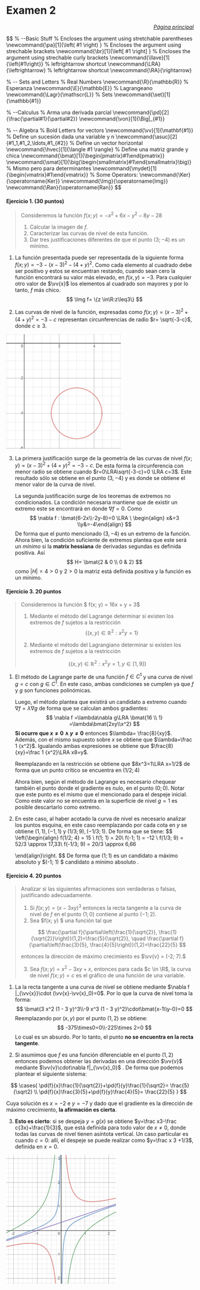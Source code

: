 # Examen 2

<p style="text-align:right; font-style: italic">
    <a href="https://ndharari.github.io/MateUTDT/">Página principal</a>
</p>

$$
% --Basic Stuff
% Encloses the argument using stretchable parentheses
\newcommand{\pa}[1]{\left( #1 \right) } 
% Encloses the argument using strechable brackets
\newcommand{\br}[1]{\left[ #1 \right] }
% Encloses the argument using strechable curly brackets
\newcommand{\llave}[1]{\left\{#1\right\}}
% leftrightarrow shortcut
\newcommand{\LRA}{\leftrightarrow}
% leftrightarrow shortcut
\newcommand{\RA}{\rightarrow}

% -- Sets and Letters
% Real Numbers
\newcommand{\R}{\mathbb{R}}
% Esperanza
\newcommand{\E}{\mathbb{E}}
% Lagrangeano
\newcommand{\Lagr}{\mathscr{L}}
% Sets
\newcommand{\set}[1]{\mathbb{#1}}

% --Calculus
% Arma una derivada parcial
\newcommand{\pd}[2]{\frac{\partial#1}{\partial#2}}
\newcommand{\von}[1]{\Big|_{#1}}

% -- Algebra
% Bold Letters for vectors
\newcommand{\vv}[1]{\mathbf{#1}}
% Define un sucesión dada una variable y n
\newcommand{\asuc}[2]{#1_1,#1_2,\ldots,#1_{#2}}
% Define un vector horizontal
\newcommand{\hvec}[1]{\langle #1 \rangle}
% Define una matriz grande y chica
\newcommand{\bmat}[1]{\begin{pmatrix}#1\end{pmatrix}}
\newcommand{\smat}[1]{\big(\begin{smallmatrix}#1\end{smallmatrix}\big)}
% Mismo pero para determinantes
\newcommand{\mydet}[1]{\begin{vmatrix}#1\end{vmatrix}}
% Some Operators:
\newcommand{\Ker}{\operatorname{Ker}}
\newcommand{\Img}{\operatorname{Img}}
\newcommand{\Ran}{\operatorname{Ran}}
$$

#### Ejercicio 1. (30 puntos)

> Consideremos la función $f(x; y) = -x^2 + 6x -y^2 - 8y - 28$
>
> 1. Calcular la imagen de $f$.
> 2. Caracterizar las curvas de nivel de esta función.
> 3. Dar tres justificaciones diferentes de que el punto $(3;-4)$ es un mínimo.

1.  La función presentada puede ser representada de la siguiente forma $f(x; y)= -3 - (x-3)^2 - (4 + y)^2$.  Como cada elemento al cuadrado debe ser positivo y estos se encuentran restando, cuando sean cero la función encontrará su valor más elevado, en  $f(x,y)=-3$. Para cualquier otro valor de $\vv{x}$ los elementos al cuadrado son mayores y por lo tanto, $f$ más chico.
   $$
   \Img f= \{z \in\R:z\leq3\}
   $$

2. Las curvas de nivel de la función, expresadas como $f(x; y)= (x-3)^2 + (4 + y)^2=-3-c$ representan circunferencias de radio $r= \sqrt{-3-c}$, donde $c\geq 3$.

<img src="../images/21.png" alt="image-20201113233540158" style="zoom:67%;" />

3. La primera justificación surge de la geometría de las curvas de nivel $f(x; y)= (x-3)^2 + (4 + y)^2=-3-c$. De esta forma la circunferencia con menor radio se obtiene cuando $r=0\LRA\sqrt{-3-c}=0 \LRA c=3$. Este resultado sólo se obtiene  en el punto $(3, -4)$ y es donde se obtiene el menor valor de la curva de nivel.

   La segunda justificación surge de los teoremas de extremos no condicionados. La condición necesaria mantiene que de existir un extremo este se encontrará en donde $\nabla f=0$. Como
   $$
   \nabla f : \bmat{6-2x\\-2y-8}=0 \LRA \ \begin{align} x&=3 \\y&=-4\end{align}
   $$
   De forma que el punto mencionado $(3, -4)$ es un extremo de la función. Ahora bien, la condición suficiente de extremos plantea que este será un *mínimo* si la **matrix hessiana** de derivadas segundas es definida positiva. Así
   $$
   H= \bmat{2 & 0 \\ 0 & 2}
   $$
   como $|H|= 4>0$ y $2>0$ la matriz está definida positiva y la función es un mínimo. 

#### Ejercicio 3. 20 puntos

> Consideremos la función $ f(x; y) = 16x + y + 3$
> 1. Mediante el método del Lagrange determinar si existen los extremos de $f$ sujetos a la restricción
> $$
> \left\{(x, y) \in \mathbb{R}^{2}: x^{2} y=1\right\}
> $$
>
>
> 2. Mediante el método del Lagrangiano determinar si existen los extremos de $f$ sujetos a la restricción
>
> $$
> \left\{(x, y) \in \mathbb{R}^{2}: x^{2} y=1, y \in[1,9]\right\}
> $$
>

1. El método de Lagrange parte de una función $f\in C^1$ y una curva de nivel $g=c$ con $g\in C^1$. En este caso, ambas condiciones se cumplen ya que $f$ y $g$ son funciones polinómicas.

   Luego, el método plantea que existirá un candidato a extremo cuando $\nabla f=\lambda \nabla g$ de forma que  se calculan ambos gradientes:
   $$
   \nabla f =\lambda\nabla g\LRA \bmat{16 \\ 1} =\lambda\bmat{2xy\\x^2}
   $$
   **Si ocurre que $x\neq 0 \wedge y\neq 0$** entonces $\lambda= \frac{8}{xy}$. Además, con el mismo supuesto sobre $x$ se obtiene que $\lambda=\frac 1 {x^2}$. Igualando ambas expresiones se obtiene que $\frac{8}{xy}=\frac 1 {x^2}\LRA x8=y$. 

   Reemplazando en la restricción se obtiene que $8x^3=1\LRA x=1/2$ de forma que un punto crítico se encuentra en $(1/2; 4)$

   Ahora bien, según el método de Lagrange es necesario chequear también el punto donde el gradiente es nulo, en el punto $(0;0)$. Notar que este punto es el mismo que el mencionado para el despeje inicial.  Como este valor no se encuentra en la superficie de nivel $g=1$ es posible descartarlo como extremo.

2. En este caso, al haber acotado la curva de nivel es necesario analizar los puntos esquina, en este caso reemplazando por cada cota en $y$ se obtiene $(1,1), (-1,1)$ y $(1/3; 9), (-1/3; 1)$.  De forma que se tiene:
$$
\left\{\begin{align}
    f(1/2; 4) = 15 \\
    f(1; 1) = 20\\
    f(-1; 1) = -12 \\
    f(1/3; 9) = 52/3 \approx 17,33\\
    f(-1/3; 9) = 20/3 \approx 6,66
    
   \end{align}\right.
$$
   De forma que $(1; 1)$ es un candidato a máximo absoluto y $(-1; 1) $ candidato a mínimo absoluto .

#### Ejercicio 4. 20 puntos

> Analizar si las siguientes afirmaciones son verdaderas o falsas, justificando adecuadamente.
>
> 1. Si $f(x; y) = (x-3xy)^3$ entonces la recta tangente a la curva de nivel de $f$ en el punto $(1; 0)$ contiene al punto $(-1; 2)$.
> 2. Sea $f(x; y) $ una función tal que
>
> $$
> \frac{\partial f}{\partial\left(\frac{1}{\sqrt{2}}, \frac{1}{\sqrt{2}}\right)}(1,2)=\frac{5}{\sqrt{2}},
> \quad 
> \frac{\partial f}{\partial\left(\frac{3}{5}, \frac{4}{5}\right)}(1,2)=\frac{22}{5}
> $$
>
> entonces la dirección de máximo crecimiento es $\vv{v} = (-2; 7).$
>
> 3. Sea $f(x; y) = x^2 - 3xy + x$, entonces para cada $c \in \R$, la curva de nivel $f(x; y) = c$ es el gráfico de una función de una variable.

1. La la recta tangente a una curva de nivel se obtiene mediante $\nabla f |_{\vv{x}}\cdot (\vv{x}-\vv{x}_0)=0$.  Por lo que la curva de nivel toma la forma:
   $$
   \bmat{3 x^2 (1 - 3 y)^3\\-9 x^3 (1 - 3 y)^2}\cdot\bmat{x-1\\y-0}=0
   $$
   Reemplazando por $(x, y)$ por el punto $(1,2)$ se obtiene:
   $$
   -375\times0=0\\-225\times 2=0
   $$
   Lo cual es un absurdo. Por lo tanto, el punto **no se encuentra en la recta tangente**.

2. Si asumimos que $f$ es una función diferenciable en el punto $(1,2)$ entonces podemos obtener las derivadas en una dirección $\vv{v}$ mediante $\vv{v}\cdot\nabla f|_{\vv{x}_0}$ .  De forma que podemos plantear el siguiente sistema:

$$
\cases{
\pd{f}{x}\frac{1}{\sqrt{2}}+\pd{f}{y}\frac{1}{\sqrt2}= \frac{5}{\sqrt2} \\
\pd{f}{x}\frac{3}{5}+\pd{f}{y}\frac{4}{5}= \frac{22}{5}
}
$$

Cuya solución es $x=-2$ e $y=-7$ y dado que el gradiente es la dirección de máximo crecimiento, **la afirmación es cierta**. 

3. **Esto es cierto**: si se despeja $y=g(x)$ se obtiene $y=\frac x3-\frac c{3x}+\frac{1}{3}$, que está definida para todo valor de $x\neq0$, donde todas las curvas de nivel tienen asíntota vertical. Un caso particular es cuando $c=0$:  allí, el despeje se puede realizar como  $y=\frac x 3 +1/3$, definida en $x=0$.

<img src="../images/24.png" alt="image-20201114225519501" style="zoom:67%;" />